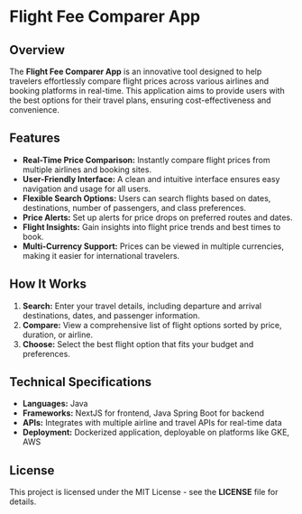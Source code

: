 # Flight Fee Comparer App

## Overview
The **Flight Fee Comparer App** is an innovative tool designed to help travelers effortlessly compare flight prices across various airlines and booking platforms in real-time. This application aims to provide users with the best options for their travel plans, ensuring cost-effectiveness and convenience.

## Features
- **Real-Time Price Comparison:** Instantly compare flight prices from multiple airlines and booking sites.
- **User-Friendly Interface:** A clean and intuitive interface ensures easy navigation and usage for all users.
- **Flexible Search Options:** Users can search flights based on dates, destinations, number of passengers, and class preferences.
- **Price Alerts:** Set up alerts for price drops on preferred routes and dates.
- **Flight Insights:** Gain insights into flight price trends and best times to book.
- **Multi-Currency Support:** Prices can be viewed in multiple currencies, making it easier for international travelers.

## How It Works
1. **Search:** Enter your travel details, including departure and arrival destinations, dates, and passenger information.
2. **Compare:** View a comprehensive list of flight options sorted by price, duration, or airline.
3. **Choose:** Select the best flight option that fits your budget and preferences.

## Technical Specifications
- **Languages:** Java
- **Frameworks:** NextJS for frontend, Java Spring Boot for backend
- **APIs:** Integrates with multiple airline and travel APIs for real-time data
- **Deployment:** Dockerized application, deployable on platforms like GKE, AWS

## License
This project is licensed under the MIT License - see the **LICENSE** file for details.
